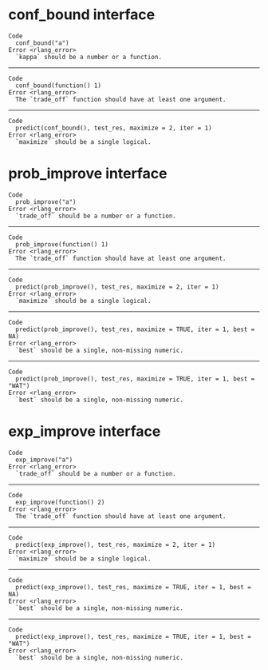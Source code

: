 # conf_bound interface

    Code
      conf_bound("a")
    Error <rlang_error>
      `kappa` should be a number or a function.

---

    Code
      conf_bound(function() 1)
    Error <rlang_error>
      The `trade_off` function should have at least one argument.

---

    Code
      predict(conf_bound(), test_res, maximize = 2, iter = 1)
    Error <rlang_error>
      `maximize` should be a single logical.

# prob_improve interface

    Code
      prob_improve("a")
    Error <rlang_error>
      `trade_off` should be a number or a function.

---

    Code
      prob_improve(function() 1)
    Error <rlang_error>
      The `trade_off` function should have at least one argument.

---

    Code
      predict(prob_improve(), test_res, maximize = 2, iter = 1)
    Error <rlang_error>
      `maximize` should be a single logical.

---

    Code
      predict(prob_improve(), test_res, maximize = TRUE, iter = 1, best = NA)
    Error <rlang_error>
      `best` should be a single, non-missing numeric.

---

    Code
      predict(prob_improve(), test_res, maximize = TRUE, iter = 1, best = "WAT")
    Error <rlang_error>
      `best` should be a single, non-missing numeric.

# exp_improve interface

    Code
      exp_improve("a")
    Error <rlang_error>
      `trade_off` should be a number or a function.

---

    Code
      exp_improve(function() 2)
    Error <rlang_error>
      The `trade_off` function should have at least one argument.

---

    Code
      predict(exp_improve(), test_res, maximize = 2, iter = 1)
    Error <rlang_error>
      `maximize` should be a single logical.

---

    Code
      predict(exp_improve(), test_res, maximize = TRUE, iter = 1, best = NA)
    Error <rlang_error>
      `best` should be a single, non-missing numeric.

---

    Code
      predict(exp_improve(), test_res, maximize = TRUE, iter = 1, best = "WAT")
    Error <rlang_error>
      `best` should be a single, non-missing numeric.

